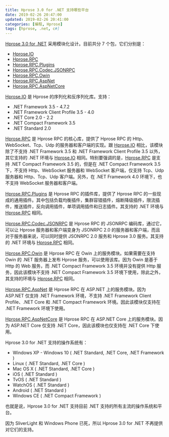 ```yaml
---
title: Hprose 3.0 for .NET 支持哪些平台
date: 2019-02-26 20:47:00
updated: 2019-02-26 20:41:00
categories: [编程, Hprose]
tags: [hprose, .net, c#]
---
```


[Hprose 3.0 for .NET](https://github.com/hprose/hprose-dotnet) 采用模块化设计。目前共分 7 个包，它们分别是：

* [Hprose.IO](https://www.nuget.org/packages/Hprose.IO)
* [Hprose.RPC](https://www.nuget.org/packages/Hprose.RPC)
* [Hprose.RPC.Plugins](https://www.nuget.org/packages/Hprose.RPC.Plugins)
* [Hprose.RPC.Codec.JSONRPC](https://www.nuget.org/packages/Hprose.RPC.Codec.JSONRPC)
* [Hprose.RPC.Owin](https://www.nuget.org/packages/Hprose.RPC.Owin)
* [Hprose.RPC.AspNet](https://www.nuget.org/packages/Hprose.RPC.AspNet)
* [Hprose.RPC.AspNetCore](https://www.nuget.org/packages/Hprose.RPC.AspNetCore)

[Hprose.IO](https://www.nuget.org/packages/Hprose.IO) 是 Hprose 的序列化和反序列化库。支持：

* .NET Framework 3.5 - 4.7.2
* .NET Framework Client Profile 3.5 - 4.0
* .NET Core 2.0 - 2.2
* .NET Compact Framework 3.5
* .NET Standard 2.0

[Hprose.RPC](https://www.nuget.org/packages/Hprose.RPC) 是 Hprose RPC 的核心库，提供了 Hprose RPC 的 Http、WebSocket、Tcp、Udp 的服务器和客户端的实现。跟 [Hprose.IO](https://www.nuget.org/packages/Hprose.IO) 相比，该模块除了不支持 .NET Framework 3.5 和 .NET Framework Client Profile 3.5 以外，其它支持的 .NET 环境与 [Hprose.IO](https://www.nuget.org/packages/Hprose.IO) 相同。特别要强调的是，[Hprose.RPC](https://www.nuget.org/packages/Hprose.RPC) 是支持 .NET Compact Framework 3.5 的，但是在 .NET Compact Framework 3.5 下，不支持 Http、WebSocket 服务器和 WebSocket 客户端，仅支持 Tcp、Udp 服务器和 Http、Tcp、Udp 客户端。另外，在 .NET Framework 4.0 环境下，也不支持 WebSocket 服务器和客户端。

[Hprose.RPC.Plugins](https://www.nuget.org/packages/Hprose.RPC.Plugins) 是 Hprose RPC 的插件库，提供了 Hprose RPC 的一些现成的通用插件。其中包括负载均衡插件，集群容错插件，熔断降级插件，限流插件，推送插件，反向调用插件，单项调用插件和日志插件。其支持的 .NET 环境与 [Hprose.RPC](https://www.nuget.org/packages/Hprose.RPC) 相同。

[Hprose.RPC.Codec.JSONRPC](https://www.nuget.org/packages/Hprose.RPC.Codec.JSONRPC) 是 Hprose RPC 的 JSONRPC 编码库，通过它，可以让 Hprose 服务器和客户端变身为 JSONRPC 2.0 的服务器和客户端，而且对于服务器来说，可以同时提供 JSONRPC 2.0 服务和 Hprose 3.0 服务。其支持的 .NET 环境与 [Hprose.RPC](https://www.nuget.org/packages/Hprose.RPC) 相同。

[Hprose.RPC.Owin](https://www.nuget.org/packages/Hprose.RPC.Owin) 是 Hprose RPC 在 Owin 上的服务模块。如果需要在支持 Owin 的 .NET 服务器上发布 Hprose 服务，可以使用该库。因为 Owin 是基于 Http 的 Web 服务，而 .NET Compact Framework 3.5 环境并没有提供 Http 服务，因此该模块不支持 .NET Compact Framework 3.5 环境下使用，除此之外，其支持的环境与 [Hprose.RPC](https://www.nuget.org/packages/Hprose.RPC) 相同。

[Hprose.RPC.AspNet](https://www.nuget.org/packages/Hprose.RPC.AspNet) 是 Hprose RPC 在 ASP.NET 上的服务模块。因为 ASP.NET 仅支持 .NET Framework 环境，不支持 .NET Framework Client Profile、.NET Core 和 .NET Compact Framework 环境。因此该模块仅支持在 .NET Framework 环境下使用。

[Hprose.RPC.AspNetCore](https://www.nuget.org/packages/Hprose.RPC.AspNetCore) 是 Hprose RPC 在 ASP.NET Core 上的服务模块。因为 ASP.NET Core 仅支持 .NET Core，因此该模块也仅支持在 .NET Core 下使用。

Hprose 3.0 for .NET 支持的操作系统有：

* Windows XP - Windows 10 ( .NET Standard, .NET Core, .NET Framework )
* Linux ( .NET Standard, .NET Core )
* Mac OS X ( .NET Standard, .NET Core )
* iOS ( .NET Standard )
* TvOS ( .NET Standard )
* WatchOS ( .NET Standard )
* Android ( .NET Standard )
* Windows CE ( .NET Compact Framework )

也就是说，Hprose 3.0 for .NET 支持目前 .NET 支持的所有主流的操作系统和平台。

因为 SliverLight 和 Windows Phone 已死，所以 Hprose 3.0 for .NET 不再提供对它们的支持。